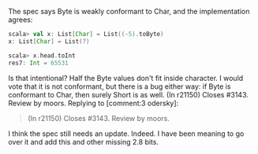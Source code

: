 The spec says Byte is weakly conformant to Char, and the implementation agrees:
```scala
scala> val x: List[Char] = List((-5).toByte)
x: List[Char] = List(?)

scala> x.head.toInt                         
res7: Int = 65531
```
Is that intentional? Half the Byte values don't fit inside character.  I would vote that it is not conformant, but there is a bug either way: if Byte is conformant to Char, then surely Short is as well.
(In r21150) Closes #3143. Review by moors.
Replying to [comment:3 odersky]:
> (In r21150) Closes #3143. Review by moors.

I think the spec still needs an update.
Indeed. I have been meaning to go over it and add this and other missing 2.8 bits.
